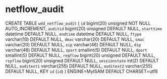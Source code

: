 # netflow_audit

CREATE TABLE `wdd_netflow_audit` (
`id` bigint(20) unsigned NOT NULL AUTO_INCREMENT,
`auditid` bigint(20) unsigned DEFAULT NULL,
`starttime` datetime DEFAULT NULL,
`endtime` datetime DEFAULT NULL,
`ftype` varchar(10) DEFAULT NULL,
`dmac` varchar(20) DEFAULT NULL,
`smac` varchar(20) DEFAULT NULL,
`sip` varchar(46) DEFAULT NULL,
`dip` varchar(46) DEFAULT NULL,
`sport` smallint(5) DEFAULT NULL,
`dport` smallint(5) DEFAULT NULL,
`reqflow` bigint(20) unsigned DEFAULT NULL,
`rspflow` bigint(20) unsigned DEFAULT NULL,
`sessionstate` int(2) DEFAULT NULL,
`auditext1` varchar(255) DEFAULT NULL,
`auditext2` varchar(255) DEFAULT NULL,
KEY `id` (`id`)
) ENGINE=MyISAM DEFAULT CHARSET=utf8 
